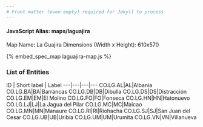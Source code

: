 ```yaml
---
# Front matter (even empty) required for Jekyll to process
---
```


#### JavaScript Alias: maps/laguajira

Map Name: La Guajira
Dimensions (Width x Height): 610x570



{% embed_spec_map laguajira-map.js %}

### List of Entities

ID | Short label | Label
---|---|---|---
CO.LG.AL|AL|Albania
CO.LG.BA|BA|Barrancas
CO.LG.DB|DB|Dibulla
CO.LG.DS|DS|Distracción
CO.LG.EM|EM|El Molino
CO.LG.FO|FO|Fonseca
CO.LG.HN|HN|Hatonuevo
CO.LG.LJ|LJ|La Jagua del Pilar
CO.LG.MC|MC|Maicao
CO.LG.MN|MN|Manaure
CO.LG.RI|RI|Riohacha
CO.LG.SJ|SJ|San Juan del Cesar
CO.LG.UB|UB|Uribia
CO.LG.UM|UM|Urumita
CO.LG.VN|VN|Villanueva
